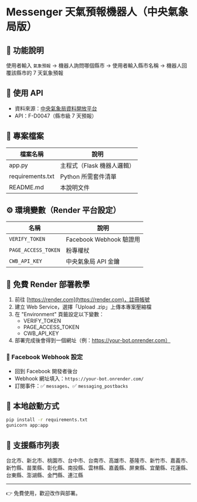 # Messenger 天氣預報機器人（中央氣象局版）

## 📌 功能說明

使用者輸入 `氣象預報` → 機器人詢問哪個縣市 → 使用者輸入縣市名稱 → 機器人回覆該縣市的 7 天氣象預報

## 🔗 使用 API

- 資料來源：[中央氣象局資料開放平台](https://opendata.cwa.gov.tw/)
- API：F-D0047（縣市級 7 天預報）

## 📁 專案檔案

| 檔案名稱       | 說明                    |
|----------------|-------------------------|
| app.py         | 主程式（Flask 機器人邏輯） |
| requirements.txt | Python 所需套件清單     |
| README.md      | 本說明文件               |

## ⚙️ 環境變數（Render 平台設定）

| 名稱              | 說明                    |
|-------------------|-------------------------|
| `VERIFY_TOKEN`    | Facebook Webhook 驗證用 |
| `PAGE_ACCESS_TOKEN` | 粉專權杖                |
| `CWB_API_KEY`     | 中央氣象局 API 金鑰     |

## 🚀 免費 Render 部署教學

1. 前往 [https://render.com](https://render.com)，註冊帳號
2. 建立 Web Service，選擇「Upload .zip」上傳本專案壓縮檔
3. 在 "Environment" 頁籤設定以下變數：
   - VERIFY_TOKEN
   - PAGE_ACCESS_TOKEN
   - CWB_API_KEY
4. 部署完成後會得到一個網址（例：https://your-bot.onrender.com）

### 🔁 Facebook Webhook 設定

- 回到 Facebook 開發者後台
- Webhook 網址填入：`https://your-bot.onrender.com/`
- 訂閱事件：✅ `messages`、✅ `messaging_postbacks`

## 🧪 本地啟動方式

```bash
pip install -r requirements.txt
gunicorn app:app
```

## 🌇 支援縣市列表

台北市、新北市、桃園市、台中市、台南市、高雄市、基隆市、新竹市、嘉義市、新竹縣、苗栗縣、彰化縣、南投縣、雲林縣、嘉義縣、屏東縣、宜蘭縣、花蓮縣、台東縣、澎湖縣、金門縣、連江縣

---

👉 免費使用，歡迎改作與部署。
